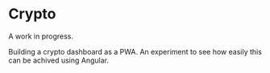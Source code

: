 # Crypto

A work in progress.

Building a crypto dashboard as a PWA. An experiment to see how easily this can be achived using Angular.